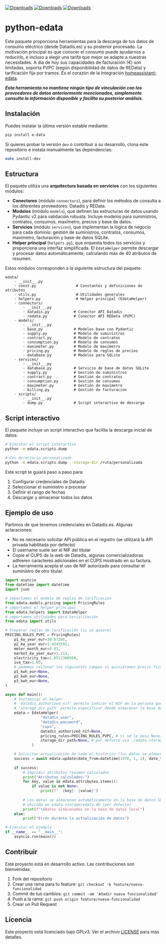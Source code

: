[![Downloads](https://pepy.tech/badge/e-data)](https://pepy.tech/project/e-data)
[![Downloads](https://pepy.tech/badge/e-data/month)](https://pepy.tech/project/e-data)
[![Downloads](https://pepy.tech/badge/e-data/week)](https://pepy.tech/project/e-data)

# python-edata

Este paquete proporciona herramientas para la descarga de tus datos de consumo eléctrico (desde Datadis.es) y su posterior procesado. La motivación principal es que conocer el consumo puede ayudarnos a reducirlo, e incluso a elegir una tarifa que mejor se adapte a nuestras necesidades. A día de hoy sus capacidades de facturación (€) son limitadas, soporta PVPC (según disponibilidad de datos de REData) y tarificación fija por tramos. Es el corazón de la integración [homeassistant-edata](https://github.com/uvejota/homeassistant-edata).

_**Esta herramienta no mantiene ningún tipo de vinculación con los proveedores de datos anteriormente mencionados, simplemente consulta la información disponible y facilita su posterior análisis.**_

## Instalación

Puedes instalar la última versión estable mediante:

``` bash
pip install e-data
```

Si quieres probar la versión `dev` o contribuir a su desarrollo, clona este repositorio e instala manualmente las dependencias:

``` bash
make install-dev
```

## Estructura

El paquete utiliza una **arquitectura basada en servicios** con los siguientes módulos:

* **Conectores** (módulo `connectors`), para definir los métodos de consulta a los diferentes proveedores: Datadis y REData.
* **Modelos** (módulo `models`), que definen las estructuras de datos usando Pydantic v2 para validación robusta. Incluye modelos para suministros, contratos, consumos, maxímetro, precios y base de datos.
* **Servicios** (módulo `services`), que implementan la lógica de negocio para cada dominio: gestión de suministros, contratos, consumos, maxímetro, facturación y base de datos SQLite.
* **Helper principal** (`helpers.py`), que orquesta todos los servicios y proporciona una interfaz simplificada. El `EdataHelper` permite descargar y procesar datos automáticamente, calculando más de 40 atributos de resumen.

Estos módulos corresponden a la siguiente estructura del paquete:

```
edata/
    · __init__.py
    · const.py                  # Constantes y definiciones de atributos
    · utils.py                  # Utilidades generales
    · helpers.py                # Helper principal (EdataHelper)
    · connectors/
        · __init__.py
        · datadis.py           # Conector API Datadis
        · redata.py            # Conector API REData (PVPC)
    · models/
        · __init__.py
        · base.py              # Modelos base con Pydantic
        · supply.py            # Modelo de suministros
        · contract.py          # Modelo de contratos
        · consumption.py       # Modelo de consumos
        · maximeter.py         # Modelo de maxímetro
        · pricing.py           # Modelo de reglas de precios
        · database.py          # Modelos para SQLite
    · services/
        · __init__.py
        · database.py          # Servicio de base de datos SQLite
        · supply.py            # Gestión de suministros
        · contract.py          # Gestión de contratos
        · consumption.py       # Gestión de consumos
        · maximeter.py         # Gestión de maxímetro
        · billing.py           # Gestión de facturación
    · scripts/
        · __init__.py
        · dump.py              # Script interactivo de descarga
```

## Script interactivo

El paquete incluye un script interactivo que facilita la descarga inicial de datos:

```bash
# Ejecutar el script interactivo
python -m edata.scripts.dump

# Con directorio personalizado
python -m edata.scripts.dump --storage-dir /ruta/personalizada
```

Este script te guiará paso a paso para:
1. Configurar credenciales de Datadis
2. Seleccionar el suministro a procesar
3. Definir el rango de fechas
4. Descargar y almacenar todos los datos

## Ejemplo de uso

Partimos de que tenemos credenciales en Datadis.es. Algunas aclaraciones:
* No es necesario solicitar API pública en el registro (se utilizará la API privada habilitada por defecto)
* El username suele ser el NIF del titular
* Copie el CUPS de la web de Datadis, algunas comercializadoras adhieren caracteres adicionales en el CUPS mostrado en su factura.
* La herramienta acepta el uso de NIF autorizado para consultar el suministro de otro titular.

``` python
import asyncio
from datetime import datetime
import json

# importamos el modelo de reglas de tarificación
from edata.models.pricing import PricingRules
# importamos el helper principal
from edata.helpers import EdataHelper
# importamos utilidades para serialización
from edata import utils

# Preparar reglas de tarificación (si se quiere)
PRICING_RULES_PVPC = PricingRules(
    p1_kw_year_eur=30.67266,
    p2_kw_year_eur=1.4243591,
    meter_month_eur=0.81,
    market_kw_year_eur=3.113,
    electricity_tax=1.0511300560,
    iva_tax=1.05,
    # podemos rellenar los siguientes campos si quisiéramos precio fijo (y no pvpc)
    p1_kwh_eur=None,
    p2_kwh_eur=None,
    p3_kwh_eur=None,
)

async def main():
    # Instanciar el helper
    # 'datadis_authorized_nif' permite indicar el NIF de la persona que nos autoriza a consultar su CUPS.
    # 'storage_dir_path' permite especificar dónde almacenar la base de datos local
    edata = EdataHelper(
                "datadis_user",
                "datadis_password",
                "cups",
                datadis_authorized_nif=None,
                pricing_rules=PRICING_RULES_PVPC, # si se le pasa None, no aplica tarificación
                storage_dir_path=None, # por defecto usa ./edata.storage/
            )

    # Solicitar actualización de todo el histórico (los datos se almacenan en SQLite)
    success = await edata.update(date_from=datetime(1970, 1, 1), date_to=datetime.today())
    
    if success:
        # Imprimir atributos resumen calculados
        print("Atributos calculados:")
        for key, value in edata.attributes.items():
            if value is not None:
                print(f"  {key}: {value}")
        
        # Los datos se almacenan automáticamente en la base de datos SQLite
        # ubicada en edata.storage/edata.db (por defecto)
        print(f"\nDatos almacenados en la base de datos local")
    else:
        print("Error durante la actualización de datos")

# Ejecutar el ejemplo
if __name__ == "__main__":
    asyncio.run(main())
```

## Contribuir

Este proyecto está en desarrollo activo. Las contribuciones son bienvenidas:

1. Fork del repositorio
2. Crear una rama para tu feature: `git checkout -b feature/nueva-funcionalidad`
3. Commit de tus cambios: `git commit -am 'Añadir nueva funcionalidad'`
4. Push a la rama: `git push origin feature/nueva-funcionalidad`
5. Crear un Pull Request

## Licencia

Este proyecto está licenciado bajo GPLv3. Ver el archivo [LICENSE](LICENSE) para más detalles.
